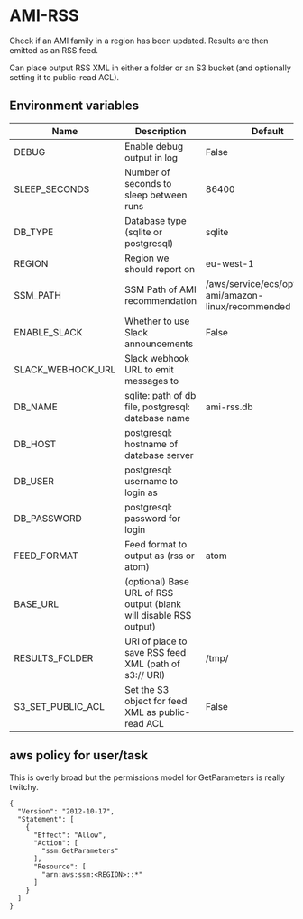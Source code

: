 # AMI-RSS

Check if an AMI family in a region has been updated. Results are then emitted as an RSS feed.

Can place output RSS XML in either a folder or an S3 bucket (and optionally setting it to public-read ACL).

## Environment variables

| Name              | Description                                                       | Default                                                 |
|-------------------|-------------------------------------------------------------------|---------------------------------------------------------|
| DEBUG             | Enable debug output in log                                        | False                                                   |
| SLEEP_SECONDS     | Number of seconds to sleep between runs                           | 86400                                                   |
| DB_TYPE           | Database type (sqlite or postgresql)                              | sqlite                                                  |
| REGION            | Region we should report on                                        | eu-west-1                                               |
| SSM_PATH          | SSM Path of AMI recommendation                                    | /aws/service/ecs/optimized-ami/amazon-linux/recommended |
| ENABLE_SLACK      | Whether to use Slack announcements                                | False                                                   |
| SLACK_WEBHOOK_URL | Slack webhook URL to emit messages to                             |                                                         |
| DB_NAME           | sqlite: path of db file, postgresql: database name                | ami-rss.db                                              |
| DB_HOST           | postgresql: hostname of database server                           |                                                         |
| DB_USER           | postgresql: username to login as                                  |                                                         |
| DB_PASSWORD       | postgresql: password for login                                    |                                                         |
| FEED_FORMAT       | Feed format to output as (rss or atom)                            | atom                                                    |
| BASE_URL          | (optional) Base URL of RSS output (blank will disable RSS output) |                                                         |
| RESULTS_FOLDER    | URI of place to save RSS feed XML (path of s3:// URI)             | /tmp/                                                   |
| S3_SET_PUBLIC_ACL | Set the S3 object for feed XML as public-read ACL                 | False                                                   |

## aws policy for user/task

This is overly broad but the permissions model for GetParameters is really twitchy.

```
{
  "Version": "2012-10-17",
  "Statement": [
    {
      "Effect": "Allow",
      "Action": [
        "ssm:GetParameters"
      ],
      "Resource": [
        "arn:aws:ssm:<REGION>::*"
      ]
    }
  ]
}
```
